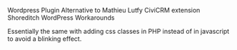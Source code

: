 Wordpress Plugin Alternative to Mathieu Lutfy CiviCRM extension Shoreditch WordPress Workarounds

Essentially the same with adding css classes in PHP instead of in javascript to avoid a blinking effect.
